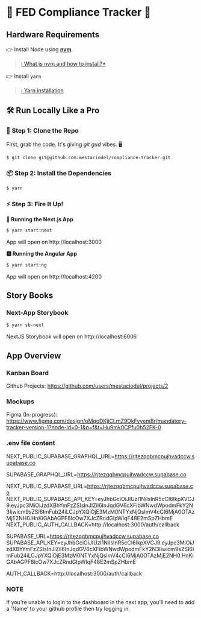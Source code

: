# 🌟 **FED Compliance Tracker** 🚀

## Hardware Requirements

👉 Install Node using [**nvm**](https://github.com/nvm-sh/nvm).

> [ℹ️ What is nvm and how to install?\*](https://www.freecodecamp.org/news/node-version-manager-nvm-install-guide/)

👉 Install `yarn`

> [ℹ️ Yarn installation](https://classic.yarnpkg.com/lang/en/docs/install/#mac-stable)

## 🛠️ **Run Locally Like a Pro**

### 📂 **Step 1: Clone the Repo**

First, grab the code. It's giving _git gud_ vibes. 🖥️

```bash
$ git clone git@github.com:mestaciodel/compliance-tracker.git
```

### 📦 Step 2: Install the Dependencies

```bash
$ yarn
```

### ⚡ Step 3: Fire It Up!

**🎨 Running the Next.js App**

```bash
$ yarn start:next
```

App will open on http://localhost:3000

**🅰️ Running the Angular App**

```bash
$ yarn start:ng
```

App will open on http://localhost:4200

## Story Books

### Next-App Storybook

```bash
$ yarn sb-next
```

NextJS Storybook will open on http://localhost:6006

## App Overview

### Kanban Board

Github Projects: https://github.com/users/mestaciodel/projects/2

### Mockups

Figma (In-progress): https://www.figma.com/design/oMqoDKjiCLmZ9DkFvyemBr/mandatory-tracker-version-1?node-id=0-1&p=f&t=Hu9mk0CPfu0h52FK-0

### .env file content

NEXT_PUBLIC_SUPABASE_GRAPHQL_URL=https://rjtezqqbmcpujhvadccw.supabase.co

SUPABASE_GRAPHQL_URL=https://rjtezqqbmcpujhvadccw.supabase.co

NEXT_PUBLIC_SUPABASE_URL=https://rjtezqqbmcpujhvadccw.supabase.co
NEXT_PUBLIC_SUPABASE_API_KEY=eyJhbGciOiJIUzI1NiIsInR5cCI6IkpXVCJ9.eyJpc3MiOiJzdXBhYmFzZSIsInJlZiI6InJqdGV6cXFibWNwdWpodmFkY2N3Iiwicm9sZSI6ImFub24iLCJpYXQiOjE3MzM0NTYxNjQsImV4cCI6MjA0OTAzMjE2NH0.HnKiGAbAGPF8lcOw7XJcZRndGIpWIqF48E2mSpZHbmE
NEXT_PUBLIC_AUTH_CALLBACK=http://localhost:3000/auth/callback

SUPABASE_URL=https://rjtezqqbmcpujhvadccw.supabase.co
SUPABASE_API_KEY=eyJhbGciOiJIUzI1NiIsInR5cCI6IkpXVCJ9.eyJpc3MiOiJzdXBhYmFzZSIsInJlZiI6InJqdGV6cXFibWNwdWpodmFkY2N3Iiwicm9sZSI6ImFub24iLCJpYXQiOjE3MzM0NTYxNjQsImV4cCI6MjA0OTAzMjE2NH0.HnKiGAbAGPF8lcOw7XJcZRndGIpWIqF48E2mSpZHbmE

AUTH_CALLBACK=http://localhost:3000/auth/callback

### NOTE

If you're unable to login to the dashboard in the next app, you'll need to add a 'Name' to your github profile then try logging in.
